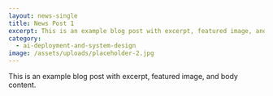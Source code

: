 ```yaml
---
layout: news-single
title: News Post 1
excerpt: This is an example blog post with excerpt, featured image, and body content.
category:
  - ai-deployment-and-system-design
image: /assets/uploads/placeholder-2.jpg
---
```


This is an example blog post with excerpt, featured image, and body content.

